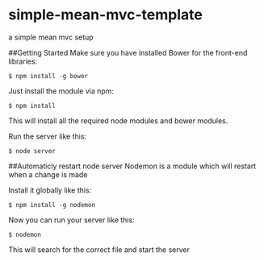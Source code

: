 # simple-mean-mvc-template
a simple mean mvc setup

##Getting Started
Make sure you have installed Bower for the front-end libraries:
```
$ npm install -g bower
```

Just install the module via npm:
```
$ npm install
```
This will install all the required node modules and bower modules.


Run the server like this:
```
$ node server
```


##Automaticly restart node server
Nodemon is a module which will restart when a change is made

Install it globally like this:
```
$ npm install -g nodemon
```

Now you can run your server like this:
```
$ nodemon
```
This will search for the correct file and start the server
